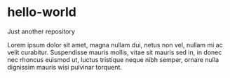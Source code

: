 # hello-world
Just another repository

Lorem ipsum dolor sit amet, magna nullam dui, netus non vel, nullam mi ac velit curabitur. Suspendisse mauris mollis, vitae sit mauris sed in, in donec nec rhoncus euismod ut, luctus tristique neque nibh semper, ornare nulla dignissim mauris wisi pulvinar torquent.
